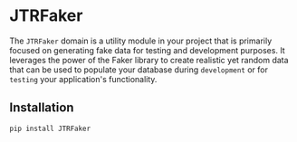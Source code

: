 # JTRFaker

The `JTRFaker` domain is a utility module in your project that is primarily focused on generating
fake data for testing and development purposes. It leverages the power of the Faker library to
create realistic yet random data that can be used to populate your database during `development`
or for `testing` your application's functionality.

## Installation

```bash
pip install JTRFaker
```
